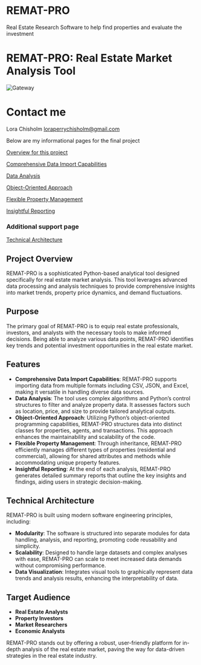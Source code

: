 # REMAT-PRO

Real Estate Research Software to help find properties and evaluate the investment

# REMAT-PRO: Real Estate Market Analysis Tool

![Gateway](gateway.jpg "Garden Gate - Discovery Photos")

# Contact me

Lora Chisholm
loraperrychisholm@gmail.com

Below are my informational pages for the final project

[Overview for this project](https://github.com/lachisholm/Data_Structure_Discovery/blob/main/Overview.md)

[Comprehensive Data Import Capabilities](https://github.com/lachisholm/REMAT_PRO/blob/main/Comprehensive.md)

[Data Analysis](https://github.com/lachisholm/REMAT_PRO/blob/main/Data_Analysis.md?plain=1)

[Object-Oriented Approach](https://github.com/lachisholm/REMAT_PRO/blob/main/Object-oriented.md)

[Flexible Property Management](https://github.com/lachisholm/REMAT_PRO/blob/main/Management.md)

[Insightful Reporting](https://github.com/lachisholm/REMAT_PRO/blob/main/Reporting.md)

### Additional support page

[Technical Architecture](https://github.com/lachisholm/REMAT_PRO/blob/main/Architecture.md)

## Project Overview

REMAT-PRO is a sophisticated Python-based analytical tool designed specifically for real estate market analysis. This tool leverages advanced data processing and analysis techniques to provide comprehensive insights into market trends, property price dynamics, and demand fluctuations.

## Purpose

The primary goal of REMAT-PRO is to equip real estate professionals, investors, and analysts with the necessary tools to make informed decisions. Being able to analyze various data points, REMAT-PRO identifies key trends and potential investment opportunities in the real estate market.

## Features

- **Comprehensive Data Import Capabilities**: REMAT-PRO supports importing data from multiple formats including CSV, JSON, and Excel, making it versatile in handling diverse data sources.
- **Data Analysis**: The tool uses complex algorithms and Python’s control structures to filter and analyze property data. It assesses factors such as location, price, and size to provide tailored analytical outputs.
- **Object-Oriented Approach**: Utilizing Python’s object-oriented programming capabilities, REMAT-PRO structures data into distinct classes for properties, agents, and transactions. This approach enhances the maintainability and scalability of the code.
- **Flexible Property Management**: Through inheritance, REMAT-PRO efficiently manages different types of properties (residential and commercial), allowing for shared attributes and methods while accommodating unique property features.
- **Insightful Reporting**: At the end of each analysis, REMAT-PRO generates detailed summary reports that outline the key insights and findings, aiding users in strategic decision-making.

## Technical Architecture

REMAT-PRO is built using modern software engineering principles, including:

- **Modularity**: The software is structured into separate modules for data handling, analysis, and reporting, promoting code reusability and simplicity.
- **Scalability**: Designed to handle large datasets and complex analyses with ease, REMAT-PRO can scale to meet increased data demands without compromising performance.
- **Data Visualization**: Integrates visual tools to graphically represent data trends and analysis results, enhancing the interpretability of data.

## Target Audience

- **Real Estate Analysts**
- **Property Investors**
- **Market Researchers**
- **Economic Analysts**

REMAT-PRO stands out by offering a robust, user-friendly platform for in-depth analysis of the real estate market, paving the way for data-driven strategies in the real estate industry.
